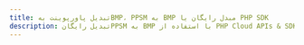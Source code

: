---title: تبدیل پاورپوینت بهBMP، PPSM به BMP مبدل رایگان یا PHP SDKdescription: تبدیل رایگانPPSM به BMP با استفاده از PHP Cloud APIs & SDK. همچنین اسناد Microsoft PowerPoint را در Cloud ایجاد، ویرایش و رندر کنید.---